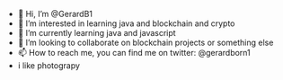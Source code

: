 - 👋 Hi, I’m @GerardB1
- 👀 I’m interested in learning java and blockchain and crypto
- 🌱 I’m currently learning java and javascript 
- 💞️ I’m looking to collaborate on blockchain projects or something else 
- 📫 How to reach me, you can find me on twitter: @gerardborn1
- i like photograpy
<!---
GerardB1/GerardB1 is a ✨ special ✨ repository because its `README.md` (this file) appears on your GitHub profile.
You can click the Preview link to take a look at your changes.
--->
